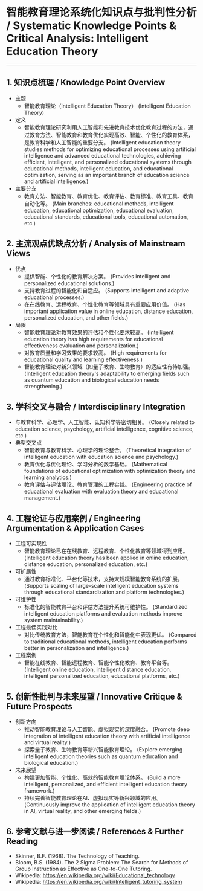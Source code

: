 # 智能教育理论系统化知识点与批判性分析 / Systematic Knowledge Points & Critical Analysis: Intelligent Education Theory

---

## 1. 知识点梳理 / Knowledge Point Overview

- 主题
  - 智能教育理论（Intelligent Education Theory）
      (Intelligent Education Theory)
- 定义
  - 智能教育理论研究利用人工智能和先进教育技术优化教育过程的方法，通过教育方法、智能教育和教育优化实现高效、智能、个性化的教育体系，是教育科学和人工智能的重要分支。
      (Intelligent education theory studies methods for optimizing educational processes using artificial intelligence and advanced educational technologies, achieving efficient, intelligent, and personalized educational systems through educational methods, intelligent education, and educational optimization, serving as an important branch of education science and artificial intelligence.)
- 主要分支
  - 教育方法、智能教育、教育优化、教育评估、教育标准、教育工具、教育自动化等。
      (Main branches: educational methods, intelligent education, educational optimization, educational evaluation, educational standards, educational tools, educational automation, etc.)

## 2. 主流观点优缺点分析 / Analysis of Mainstream Views

- 优点
  - 提供智能、个性化的教育解决方案。
      (Provides intelligent and personalized educational solutions.)
  - 支持教育过程的智能化和自适应。
      (Supports intelligent and adaptive educational processes.)
  - 在在线教育、远程教育、个性化教育等领域具有重要应用价值。
      (Has important application value in online education, distance education, personalized education, and other fields.)
- 局限
  - 智能教育理论对教育效果的评估和个性化要求较高。
      (Intelligent education theory has high requirements for educational effectiveness evaluation and personalization.)
  - 对教育质量和学习效果的要求较高。
      (High requirements for educational quality and learning effectiveness.)
  - 智能教育理论对新兴领域（如量子教育、生物教育）的适应性有待加强。
      (Intelligent education theory's adaptability to emerging fields such as quantum education and biological education needs strengthening.)

## 3. 学科交叉与融合 / Interdisciplinary Integration

- 与教育科学、心理学、人工智能、认知科学等密切相关。
  (Closely related to education science, psychology, artificial intelligence, cognitive science, etc.)
- 典型交叉点
  - 智能教育与教育科学、心理学的理论整合。
      (Theoretical integration of intelligent education with education science and psychology.)
  - 教育优化与优化理论、学习分析的数学基础。
      (Mathematical foundations of educational optimization with optimization theory and learning analytics.)
  - 教育评估与评估理论、教育管理的工程实践。
      (Engineering practice of educational evaluation with evaluation theory and educational management.)

## 4. 工程论证与应用案例 / Engineering Argumentation & Application Cases

- 工程可实现性
  - 智能教育理论已在在线教育、远程教育、个性化教育等领域得到应用。
      (Intelligent education theory has been applied in online education, distance education, personalized education, etc.)
- 可扩展性
  - 通过教育标准化、平台化等技术，支持大规模智能教育系统的扩展。
      (Supports scaling of large-scale intelligent education systems through educational standardization and platform technologies.)
- 可维护性
  - 标准化的智能教育平台和评估方法提升系统可维护性。
      (Standardized intelligent education platforms and evaluation methods improve system maintainability.)
- 工程最佳实践对比
  - 对比传统教育方法，智能教育在个性化和智能化中表现更优。
      (Compared to traditional educational methods, intelligent education performs better in personalization and intelligence.)
- 工程案例
  - 智能在线教育、智能远程教育、智能个性化教育、教育平台等。
      (Intelligent online education, intelligent distance education, intelligent personalized education, educational platforms, etc.)

## 5. 创新性批判与未来展望 / Innovative Critique & Future Prospects

- 创新方向
  - 推动智能教育理论与人工智能、虚拟现实的深度融合。
      (Promote deep integration of intelligent education theory with artificial intelligence and virtual reality.)
  - 探索量子教育、生物教育等新兴智能教育理论。
      (Explore emerging intelligent education theories such as quantum education and biological education.)
- 未来展望
  - 构建更加智能、个性化、高效的智能教育理论体系。
      (Build a more intelligent, personalized, and efficient intelligent education theory framework.)
  - 持续完善智能教育理论在AI、虚拟现实等新兴领域的应用。
      (Continuously improve the application of intelligent education theory in AI, virtual reality, and other emerging fields.)

## 6. 参考文献与进一步阅读 / References & Further Reading

- Skinner, B.F. (1968). The Technology of Teaching.
- Bloom, B.S. (1984). The 2 Sigma Problem: The Search for Methods of Group Instruction as Effective as One-to-One Tutoring.
- Wikipedia: <https://en.wikipedia.org/wiki/Educational_technology>
- Wikipedia: <https://en.wikipedia.org/wiki/Intelligent_tutoring_system>
